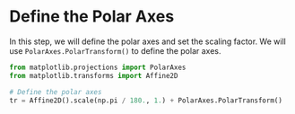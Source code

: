 # Define the Polar Axes

In this step, we will define the polar axes and set the scaling factor. We will use `PolarAxes.PolarTransform()` to define the polar axes.

```python
from matplotlib.projections import PolarAxes
from matplotlib.transforms import Affine2D

# Define the polar axes
tr = Affine2D().scale(np.pi / 180., 1.) + PolarAxes.PolarTransform()
```
